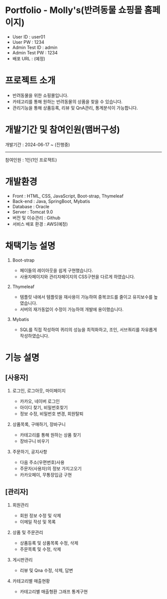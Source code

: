 # Portfolio - Molly's(반려동물 쇼핑몰 홈페이지)
- User ID : user01
- User PW : 1234
- Admin Test ID : admin
- Admin Test PW : 1234
- 배포 URL : (예정)


# 프로젝트 소개
- 반려동물을 위한 쇼핑몰입니다.
- 카테고리를 통해 원하는 반려동물의 상품을 찾을 수 있습니다.
- 관리기능을 통해 상품등록, 리뷰 및 QnA관리, 통계분석이 가능합니다.


# 개발기간 및 참여인원(맴버구성)
개발기간 : 2024-06-17 ~ (진행중)
**************************************
참여인원 : 1인(1인 프로잭트)


# 개발환경
- Front : HTML, CSS, JavaScript, Boot-strap, Thymeleaf
- Back-end : Java, SpringBoot, Mybatis
- Database : Oracle
- Server : Tomcat 9.0
- 버전 및 이슈관리 : Github
- 서비스 배포 환경 : AWS(예정)


# 채택기능 설명
1. Boot-strap
	- 페이들의 레이아웃을 쉽게 구현했습니다.
	- 사용자페이지와 관리자페이지의 CSS구현을 다르게 하였습니다.

2. Thymeleaf
	- 템플릿 내에서 템플릿을 재사용이 가능하여 중복코드를 줄이고 유지보수를 높였습니다.
	- 서버의 재가동없이 수정이 가능하여 개발에 용이했습니다.

3. Mybatis
	- SQL를 직접 작성하여 퀴리의 성능을 최적화하고, 조인, 서브쿼리를 자유롭게 작성하였습니다.

# 기능 설명
## [사용자]

1. 로그인, 로그아웃, 마이페이지
	- 카카오, 네이버 로그인
	- 아이디 찾기, 비밀번호찾기
	- 정보 수정, 비밀번호 변경, 회원탈퇴

2. 상품목록, 구매하기, 장바구니
	- 카테고리를 통해 원하는 상품 찾기
	- 장바구니 비우기

3. 주문하기,  공지사항
	- 다음 주소(우편번호)사용
	- 주문자(사용자)의 정보 가지고오기
	- 카카오페이, 무통장입금 구현


## [관리자]

1. 회원관리
	- 회원 정보 수정 및 삭제
	- 이메일 작성 및 목록

2. 상품 및 주문관리
	- 상품등록 및 상품목록 수정, 삭제
	- 주문목록 및 수정, 삭제

3. 게시판관리
	- 리뷰 및 Qna 수정, 삭제, 답변

4. 카테고리별 매출현황
	- 카테고리별 매출형환 그래프 통계구현
